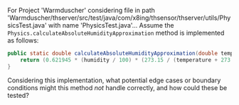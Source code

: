 For Project 'Warmduscher' considering file in path 'Warmduscher/thserver/src/test/java/com/x8ing/thsensor/thserver/utils/PhysicsTest.java' with name 'PhysicsTest.java'... 
Assume the `Physics.calculateAbsoluteHumidityApproximation` method is implemented as follows:

```java
public static double calculateAbsoluteHumidityApproximation(double temperature, double humidity) {
    return (0.621945 * (humidity / 100) * (273.15 / (temperature + 273.15)));
}
```

Considering this implementation, what potential edge cases or boundary conditions might this method *not* handle correctly, and how could these be tested?